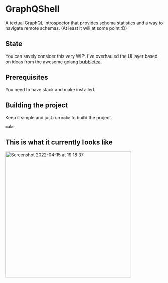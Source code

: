 # GraphQShell

A textual GraphQL introspector that provides schema statistics and a way to navigate remote schemas. (At least it will at some point :D)

## State
You can savely consider this very WIP.
I've overhauled the UI layer based on ideas from the awesome golang [bubbletea](https://github.com/charmbracelet/bubbletea).

## Prerequisites
You need to have stack and make installed.

## Building the project

Keep it simple and just run `make` to build the project.

`make`

## This is what it currently looks like

<img width="400" alt="Screenshot 2022-04-15 at 19 18 37" src="https://user-images.githubusercontent.com/338957/163601051-6a43db67-c265-4bea-adef-0f86defe5f73.png">
